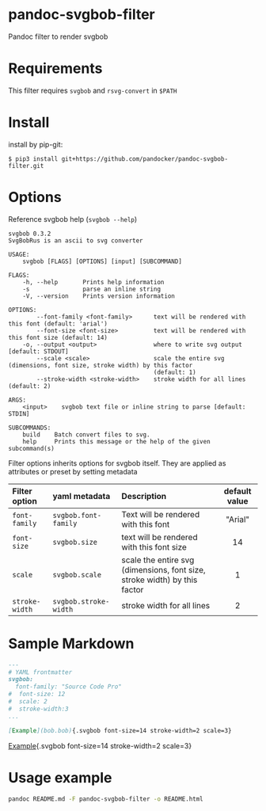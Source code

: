 # pandoc-svgbob-filter
Pandoc filter to render svgbob

# Requirements

This filter requires `svgbob` and `rsvg-convert` in `$PATH`

# Install

install by pip-git:

`$ pip3 install git+https://github.com/pandocker/pandoc-svgbob-filter.git`

# Options

Reference svgbob help (`svgbob --help`)

```
svgbob 0.3.2
SvgBobRus is an ascii to svg converter

USAGE:
    svgbob [FLAGS] [OPTIONS] [input] [SUBCOMMAND]

FLAGS:
    -h, --help       Prints help information
    -s               parse an inline string
    -V, --version    Prints version information

OPTIONS:
        --font-family <font-family>      text will be rendered with this font (default: 'arial')
        --font-size <font-size>          text will be rendered with this font size (default: 14)
    -o, --output <output>                where to write svg output [default: STDOUT]
        --scale <scale>                  scale the entire svg (dimensions, font size, stroke width) by this factor
                                         (default: 1)
        --stroke-width <stroke-width>    stroke width for all lines (default: 2)

ARGS:
    <input>    svgbob text file or inline string to parse [default: STDIN]

SUBCOMMANDS:
    build    Batch convert files to svg.
    help     Prints this message or the help of the given subcommand(s)
```

Filter options inherits options for svgbob itself.
They are applied as attributes or preset by setting metadata

| Filter option  | yaml metadata         | Description                                                               | default value |
|:---------------|:----------------------|:--------------------------------------------------------------------------|:-------------:|
| `font-family`  | `svgbob.font-family`  | Text will be rendered with this font                                      |    "Arial"    |
| `font-size`    | `svgbob.size`         | text will be rendered with this font size                                 |      14       |
| `scale`        | `svgbob.scale`        | scale the entire svg (dimensions, font size, stroke width) by this factor |       1       |
| `stroke-width` | `svgbob.stroke-width` | stroke width for all lines                                                |       2       |

# Sample Markdown

```markdown
---
# YAML frontmatter
svgbob:
  font-family: "Source Code Pro"
#  font-size: 12
#  scale: 2
#  stroke-width:3
...

[Example](bob.bob){.svgbob font-size=14 stroke-width=2 scale=3}
```

[Example](bob.bob){.svgbob font-size=14 stroke-width=2 scale=3}

# Usage example

```bash
pandoc README.md -F pandoc-svgbob-filter -o README.html
```
